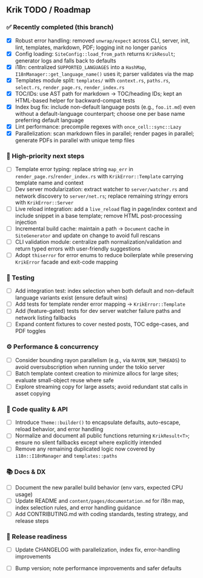 ## Krik TODO / Roadmap

### ✅ Recently completed (this branch)
- [x] Robust error handling: removed `unwrap/expect` across CLI, server, init, lint, templates, markdown, PDF; logging init no longer panics
- [x] Config loading: `SiteConfig::load_from_path` returns `KrikResult`; generator logs and falls back to defaults
- [x] i18n: centralized `SUPPORTED_LANGUAGES` into a `HashMap`, `I18nManager::get_language_name()` uses it; parser validates via the map
- [x] Templates module split: `templates/` with `context.rs`, `paths.rs`, `select.rs`, `render_page.rs`, `render_index.rs`
- [x] TOC/IDs: use AST path for markdown → TOC/heading IDs; kept an HTML-based helper for backward-compat tests
- [x] Index bug fix: include non-default language posts (e.g., `foo.it.md`) even without a default-language counterpart; choose one per base name preferring default language
- [x] Lint performance: precompile regexes with `once_cell::sync::Lazy`
- [x] Parallelization: scan markdown files in parallel; render pages in parallel; generate PDFs in parallel with unique temp files

### 🔺 High-priority next steps
- [ ] Template error typing: replace string `map_err` in `render_page.rs`/`render_index.rs` with `KrikError::Template` carrying template name and context
- [ ] Dev server modularization: extract watcher to `server/watcher.rs` and network discovery to `server/net.rs`; replace remaining stringy errors with `KrikError::Server`
- [ ] Live reload integration: add a `live_reload` flag in page/index context and include snippet in a base template; remove HTML post-processing injection
- [ ] Incremental build cache: maintain a path → `Document` cache in `SiteGenerator` and update on change to avoid full rescans
- [ ] CLI validation module: centralize path normalization/validation and return typed errors with user-friendly suggestions
- [ ] Adopt `thiserror` for error enums to reduce boilerplate while preserving `KrikError` facade and exit-code mapping

### 🧪 Testing
- [ ] Add integration test: index selection when both default and non-default language variants exist (ensure default wins)
- [ ] Add tests for template render error mapping → `KrikError::Template`
- [ ] Add (feature-gated) tests for dev server watcher failure paths and network listing fallbacks
- [ ] Expand content fixtures to cover nested posts, TOC edge-cases, and PDF toggles

### ⚙️ Performance & concurrency
- [ ] Consider bounding rayon parallelism (e.g., via `RAYON_NUM_THREADS`) to avoid oversubscription when running under the tokio server
- [ ] Batch template context creation to minimize allocs for large sites; evaluate small-object reuse where safe
- [ ] Explore streaming copy for large assets; avoid redundant stat calls in asset copying

### 🧼 Code quality & API
- [ ] Introduce `Theme::builder()` to encapsulate defaults, auto-escape, reload behavior, and error handling
- [ ] Normalize and document all public functions returning `KrikResult<T>`; ensure no silent fallbacks except where explicitly intended
- [ ] Remove any remaining duplicated logic now covered by `i18n::I18nManager` and `templates::paths`

### 📚 Docs & DX
- [ ] Document the new parallel build behavior (env vars, expected CPU usage)
- [ ] Update README and `content/pages/documentation.md` for i18n map, index selection rules, and error handling guidance
- [ ] Add CONTRIBUTING.md with coding standards, testing strategy, and release steps

### 🚀 Release readiness
- [ ] Update CHANGELOG with parallelization, index fix, error-handling improvements
- [ ] Bump version; note performance improvements and safer defaults


